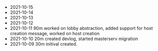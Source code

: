 - 2021-10-15
- 2021-10-14
- 2021-10-13
- 2021-10-12
- 2021-10-11    90m worked on lobby abstraction, added support for host creation message, worked on host creation
- 2021-10-10    20m created devlog, started masterserv migration
- 2021-10-09    30m initival created. 
